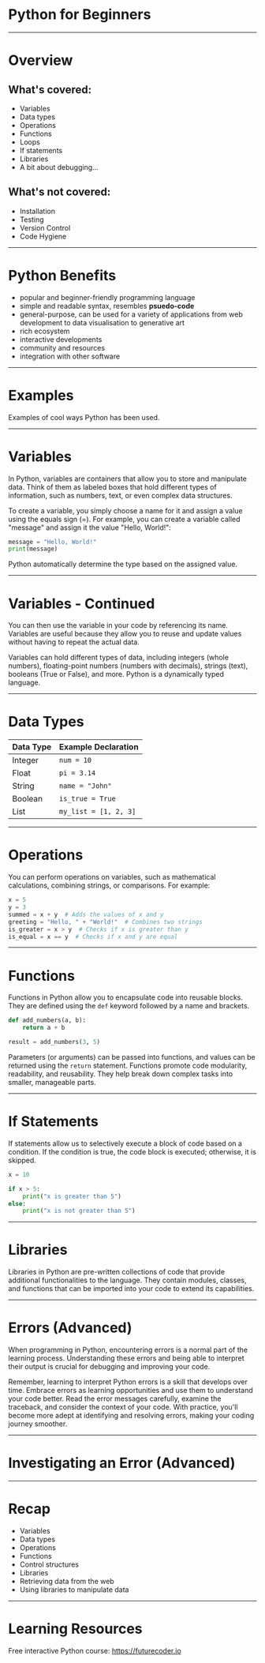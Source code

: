 # Python for Beginners

---
<style scoped>
{
  font-size: 20px
}
</style>

# Overview

## What's covered:
+ Variables
+ Data types
+ Operations
+ Functions
+ Loops
+ If statements
+ Libraries
+ A bit about debugging...

## What's not covered:
+ Installation
+ Testing
+ Version Control
+ Code Hygiene

<!-- I understand that you may not be fully committed to using Python in your projects at the moment, and that's perfectly fine. The good news is that you don't need to install anything to get started with Python. If you *do* go ahead with using Python, I can help you with getting set up and moving on to the more advanced things you may want to do with it. -->

---
# Python Benefits

+ popular and beginner-friendly programming language
+ simple and readable syntax, resembles **psuedo-code**
+ general-purpose, can be used for a variety of applications from web development to data visualisation to generative art
+ rich ecosystem
+ interactive developments
+ community and resources
+ integration with other software

<!-- In programming, syntax refers to the set of rules and guidelines that define the structure and composition of valid code in a programming language. It determines how statements, expressions, and instructions should be written to create meaningful and executable programs. -->

<!-- Python has a simple and intuitive syntax that is easy to grasp, even for those without a programming background. It focuses on readability and provides  a gentle learning curve, allowing beginners to quickly start writing functional code. -->

<!-- Python supports interactive development environments like Jupyter Notebook and IPython, which allow for immediate feedback and experimentation. This interactivity is beneficial for artists who want to explore visualizations, generate art, or experiment with algorithms in real-time. -->

<!-- Python has a vast ecosystem of libraries and packages that cater to various domains. Artists can leverage libraries like NumPy for numerical computing, Matplotlib for data visualization, Pillow for image manipulation, and Pygame for creating interactive games and multimedia experiences. This broad range of tools empowers artists to bring their creative visions to life. -->

<!-- Python has a large and supportive community of developers, including artists and creatives. There are dedicated forums, tutorials, and online communities where beginners can seek help, share their work, and collaborate with others. The availability of resources makes it easier for artists to learn and grow their skills. -->

<!-- Python can be seamlessly integrated with other software tools commonly used in the Arts field, such as graphic design software, video editing tools, and 3D modeling applications. Python's flexibility allows artists to automate tasks, process data, and create custom workflows that bridge different software platforms. -->

<!--  Learning Python opens up a wide range of job opportunities in fields like data visualization, game development, multimedia production, and web development. The ability to combine artistic skills with programming knowledge can be highly valuable in creative industries that require technical expertise. -->

<!-- Python's simplicity, versatility, and vibrant community make it an excellent choice for beginners from an Arts background. It provides a powerful and accessible platform for artistic expression, experimentation, and collaboration, enabling artists to leverage the potential of programming in their creative pursuits. -->

---
# Examples

Examples of cool ways Python has been used.

---
# Variables

In Python, variables are containers that allow you to store and manipulate data. Think of them as labeled boxes that hold different types of information, such as numbers, text, or even complex data structures.

To create a variable, you simply choose a name for it and assign a value using the equals sign (=). For example, you can create a variable called "message" and assign it the value "Hello, World!":

```python
message = "Hello, World!"
print(message)
```

Python automatically determine the type based on the assigned value.

---
# Variables - Continued

You can then use the variable in your code by referencing its name. Variables are useful because they allow you to reuse and update values without having to repeat the actual data.

Variables can hold different types of data, including integers (whole numbers), floating-point numbers (numbers with decimals), strings (text), booleans (True or False), and more. Python is a dynamically typed language.

---
# Data Types

| Data Type   | Example Declaration |
|-------------|---------------------|
| Integer     | `num = 10`          |
| Float       | `pi = 3.14`         |
| String      | `name = "John"`     |
| Boolean     | `is_true = True`    |
| List        | `my_list = [1, 2, 3]` |

<!-- Not included:
Tuple
Dictionary
Set
None
 -->
---
# Operations

You can perform operations on variables, such as mathematical calculations, combining strings, or comparisons. For example:

```python
x = 5
y = 3
summed = x + y  # Adds the values of x and y
greeting = "Hello, " + "World!"  # Combines two strings
is_greater = x > y  # Checks if x is greater than y
is_equal = x == y  # Checks if x and y are equal
```
---
# Functions

Functions in Python allow you to encapsulate code into reusable blocks. They are defined using the `def` keyword followed by a name and brackets.

```python
def add_numbers(a, b):
    return a + b

result = add_numbers(3, 5)
```

Parameters (or arguments) can be passed into functions, and values can be returned using the `return` statement. Functions promote code modularity, readability, and reusability. They help break down complex tasks into smaller, manageable parts.

<!-- Functions in programming can be metaphorically compared to recipes in a cookbook. Just as a recipe provides instructions for creating a dish, a function offers a set of instructions for accomplishing a specific task. The function name is akin to the recipe title, parameters serve as the ingredients, the function body represents the instructions, and the return value is analogous to the final dish. Functions, like recipes, promote reusability and modularity, allowing code to be organized and executed repeatedly throughout a program. -->
---
# If Statements

If statements allow us to selectively execute a block of code based on a condition. If the condition is true, the code block is executed; otherwise, it is skipped.

```python
x = 10

if x > 5:
    print("x is greater than 5")
else:
    print("x is not greater than 5")

```

---
# Libraries

Libraries in Python are pre-written collections of code that provide additional functionalities to the language. They contain modules, classes, and functions that can be imported into your code to extend its capabilities.

<!-- Libraries cover a wide range of domains, such as data analysis (NumPy, Pandas), web development (Django, Flask), machine learning (TensorFlow, scikit-learn), and more. By utilizing libraries, developers can save time and effort by leveraging existing solutions and building upon the work of others to enhance their Python applications. -->

---
# Errors (Advanced)

When programming in Python, encountering errors is a normal part of the learning process. Understanding these errors and being able to interpret their output is crucial for debugging and improving your code.

<!-- Error Types: Python errors can fall into different categories, such as SyntaxErrors, which occur when you violate the rules of the Python syntax, and Exceptions, which happen during runtime when an unexpected situation arises.

Error Messages: When an error occurs, Python provides an error message that gives you information about what went wrong. It typically includes the error type, a brief description of the issue, and a traceback, which shows the sequence of function calls leading to the error.

Error Locations: The traceback displays the line number and the file where the error occurred. By examining the code at that line and the surrounding context, you can identify potential causes.

Error Descriptions: The error message often provides additional details about the specific error. It might highlight a specific line of code or provide hints about the underlying issue. Reading and understanding these descriptions can guide you towards finding a solution.

Error Handling: Python allows you to handle errors using try-except blocks. By placing potentially problematic code inside a try block and providing an appropriate except block, you can catch and handle errors gracefully. This way, you can display custom error messages, take alternative actions, or log error information for future reference.

Common Errors: As a beginner, you might encounter some common errors. Examples include NameError (using an undefined variable), TypeError (incompatible data types), and IndexError (accessing a list element outside its range). Familiarizing yourself with these common errors can help you recognize them and find solutions more quickly.

Google and Stack Overflow: When faced with an error, search engines like Google and programming forums like Stack Overflow can be valuable resources. By searching for the error message or a specific symptom, you can often find explanations, solutions, or similar cases that others have encountered. -->

Remember, learning to interpret Python errors is a skill that develops over time. Embrace errors as learning opportunities and use them to understand your code better. Read the error messages carefully, examine the traceback, and consider the context of your code. With practice, you'll become more adept at identifying and resolving errors, making your coding journey smoother.

---
# Investigating an Error (Advanced)

<!-- Explain None? -->
<!-- Explain continue/break? -->

---
# Recap

+ Variables
+ Data types
+ Operations
+ Functions
+ Control structures
+ Libraries
+ Retrieving data from the web
+ Using libraries to manipulate data

---
# Learning Resources

Free interactive Python course: https://futurecoder.io
